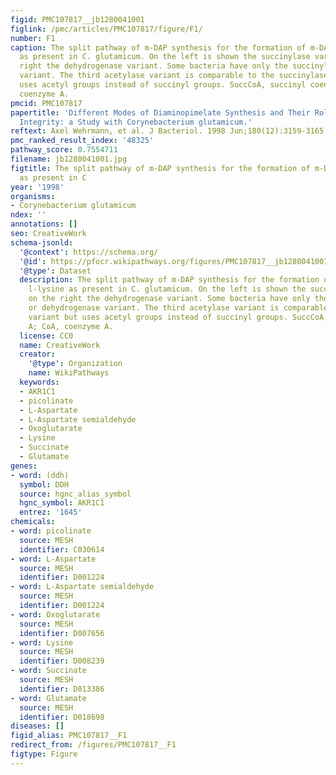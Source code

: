 ```yaml
---
figid: PMC107817__jb1280041001
figlink: /pmc/articles/PMC107817/figure/F1/
number: F1
caption: The split pathway of m-DAP synthesis for the formation of m-DAP and l-lysine
  as present in C. glutamicum. On the left is shown the succinylase variant, on the
  right the dehydrogenase variant. Some bacteria have only the succinylase or dehydrogenase
  variant. The third acetylase variant is comparable to the succinylase variant but
  uses acetyl groups instead of succinyl groups. SuccCoA, succinyl coenzyme A; CoA,
  coenzyme A.
pmcid: PMC107817
papertitle: 'Different Modes of Diaminopimelate Synthesis and Their Role in Cell Wall
  Integrity: a Study with Corynebacterium glutamicum.'
reftext: Axel Wehrmann, et al. J Bacteriol. 1998 Jun;180(12):3159-3165.
pmc_ranked_result_index: '48325'
pathway_score: 0.7554711
filename: jb1280041001.jpg
figtitle: The split pathway of m-DAP synthesis for the formation of m-DAP and l-lysine
  as present in C
year: '1998'
organisms:
- Corynebacterium glutamicum
ndex: ''
annotations: []
seo: CreativeWork
schema-jsonld:
  '@context': https://schema.org/
  '@id': https://pfocr.wikipathways.org/figures/PMC107817__jb1280041001.html
  '@type': Dataset
  description: The split pathway of m-DAP synthesis for the formation of m-DAP and
    l-lysine as present in C. glutamicum. On the left is shown the succinylase variant,
    on the right the dehydrogenase variant. Some bacteria have only the succinylase
    or dehydrogenase variant. The third acetylase variant is comparable to the succinylase
    variant but uses acetyl groups instead of succinyl groups. SuccCoA, succinyl coenzyme
    A; CoA, coenzyme A.
  license: CC0
  name: CreativeWork
  creator:
    '@type': Organization
    name: WikiPathways
  keywords:
  - AKR1C1
  - picolinate
  - L-Aspartate
  - L-Aspartate semialdehyde
  - Oxoglutarate
  - Lysine
  - Succinate
  - Glutamate
genes:
- word: (ddh)
  symbol: DDH
  source: hgnc_alias_symbol
  hgnc_symbol: AKR1C1
  entrez: '1645'
chemicals:
- word: picolinate
  source: MESH
  identifier: C030614
- word: L-Aspartate
  source: MESH
  identifier: D001224
- word: L-Aspartate semialdehyde
  source: MESH
  identifier: D001224
- word: Oxoglutarate
  source: MESH
  identifier: D007656
- word: Lysine
  source: MESH
  identifier: D008239
- word: Succinate
  source: MESH
  identifier: D013386
- word: Glutamate
  source: MESH
  identifier: D018698
diseases: []
figid_alias: PMC107817__F1
redirect_from: /figures/PMC107817__F1
figtype: Figure
---
```

